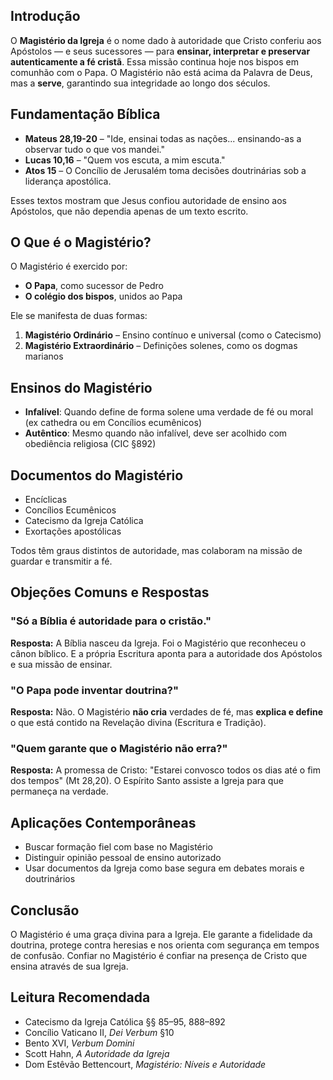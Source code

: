 ## Introdução

O **Magistério da Igreja** é o nome dado à autoridade que Cristo conferiu aos Apóstolos — e seus sucessores — para **ensinar, interpretar e preservar autenticamente a fé cristã**. Essa missão continua hoje nos bispos em comunhão com o Papa. O Magistério não está acima da Palavra de Deus, mas a **serve**, garantindo sua integridade ao longo dos séculos.

## Fundamentação Bíblica

- **Mateus 28,19-20** – "Ide, ensinai todas as nações... ensinando-as a observar tudo o que vos mandei."
- **Lucas 10,16** – "Quem vos escuta, a mim escuta."
- **Atos 15** – O Concílio de Jerusalém toma decisões doutrinárias sob a liderança apostólica.

Esses textos mostram que Jesus confiou autoridade de ensino aos Apóstolos, que não dependia apenas de um texto escrito.

## O Que é o Magistério?

O Magistério é exercido por:

- **O Papa**, como sucessor de Pedro
- **O colégio dos bispos**, unidos ao Papa

Ele se manifesta de duas formas:

1. **Magistério Ordinário** – Ensino contínuo e universal (como o Catecismo)
2. **Magistério Extraordinário** – Definições solenes, como os dogmas marianos

## Ensinos do Magistério

- **Infalível**: Quando define de forma solene uma verdade de fé ou moral (ex cathedra ou em Concílios ecumênicos)
- **Autêntico**: Mesmo quando não infalível, deve ser acolhido com obediência religiosa (CIC §892)

## Documentos do Magistério

- Encíclicas
- Concílios Ecumênicos
- Catecismo da Igreja Católica
- Exortações apostólicas

Todos têm graus distintos de autoridade, mas colaboram na missão de guardar e transmitir a fé.

## Objeções Comuns e Respostas

### "Só a Bíblia é autoridade para o cristão."

**Resposta:** A Bíblia nasceu da Igreja. Foi o Magistério que reconheceu o cânon bíblico. E a própria Escritura aponta para a autoridade dos Apóstolos e sua missão de ensinar.

### "O Papa pode inventar doutrina?"

**Resposta:** Não. O Magistério **não cria** verdades de fé, mas **explica e define** o que está contido na Revelação divina (Escritura e Tradição).

### "Quem garante que o Magistério não erra?"

**Resposta:** A promessa de Cristo: "Estarei convosco todos os dias até o fim dos tempos" (Mt 28,20). O Espírito Santo assiste a Igreja para que permaneça na verdade.

## Aplicações Contemporâneas

- Buscar formação fiel com base no Magistério
- Distinguir opinião pessoal de ensino autorizado
- Usar documentos da Igreja como base segura em debates morais e doutrinários

## Conclusão

O Magistério é uma graça divina para a Igreja. Ele garante a fidelidade da doutrina, protege contra heresias e nos orienta com segurança em tempos de confusão. Confiar no Magistério é confiar na presença de Cristo que ensina através de sua Igreja.

## Leitura Recomendada

- Catecismo da Igreja Católica §§ 85–95, 888–892
- Concílio Vaticano II, _Dei Verbum_ §10
- Bento XVI, _Verbum Domini_
- Scott Hahn, _A Autoridade da Igreja_
- Dom Estêvão Bettencourt, _Magistério: Níveis e Autoridade_
